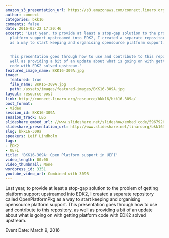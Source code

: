 ```yaml
---
amazon_s3_presentation_url: https://s3.amazonaws.com/connect.linaro.org/bkk16/Presentations/Wednesday/BKK16-309A.pdf
author: connect
categories: bkk16
comments: false
date: 2016-02-22 17:20:46
excerpt: 'Last year, to provide at least a stop-gap solution to the problem of getting
  platform support upstreamed into EDK2, I created a separate repository called OpenPlatformPkg
  as a way to start keeping and organising opensource platform support.


  This presentation goes through how to use and contribute to this repository, as
  well as providing a bit of an update about what is going on with getting platform
  code with EDK2 solved upstream.'
featured_image_name: BKK16-309A.jpg
image:
  featured: true
  file_name: BKK16-309A.jpg
  path: /assets/images/featured-images/BKK16-309A.jpg
layout: resource-post
link: http://connect.linaro.org/resource/bkk16/bkk16-309a/
post_format:
- Video
session_id: BKK16-309A
session_track: LEG
slideshare_embed_url: //www.slideshare.net/slideshow/embed_code/59679260
slideshare_presentation_url: http://www.slideshare.net/linaroorg/bkk16309a-open-platform-support-in-uefi
slug: bkk16-309a
speakers: Leif Lindholm
tags:
- EDK2
- UEFI
title: 'BKK16-309A: Open Platform support in UEFI'
video_length: 00:00
video_thumbnail: None
wordpress_id: 3351
youtube_video_url: Combined with 309B
---
```


Last year, to provide at least a stop-gap solution to the problem of getting platform support upstreamed into EDK2, I created a separate repository called OpenPlatformPkg as a way to start keeping and organising opensource platform support.  This presentation goes through how to use and contribute to this repository, as well as providing a bit of an update about what is going on with getting platform code with EDK2 solved upstream.

Event Date: March 9, 2016